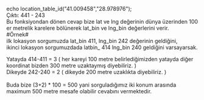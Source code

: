 echo location_table_id("41.009458","28.978976"); <br>
Çıktı: 441 - 243
<br>
Bu fonksiyondan dönen cevap bize lat ve lng değerinin dünya üzerinden 100 er metrelik karelere bölünerek lat_bin ve lng_bin değerlerini verir.
<br>
#Örnek#<br>
ilk lokasyon sorgumuzda lat_bin 411, lng_bin 242 değerinin geldiğini,<br>
ikinci lokasyon sorgumuzdada latbin_ 414 lng_bin 240 geldiğini varsayarsak.<r>

Yatayda 414-411 = 3 ( her kareyi 100 metre belirlediğimizden yatayda diğer koordinat bizden 300 metre uzaktaymış diyebiliriz. )<br>
Dikeyde 242-240 = 2 ( dikeyde 200 metre uzaklıkta diyebiliriz. )<br>
<br>
Buda bize (3+2) * 100 = 500 yani sorguladığımız iki konum arasında maximum 500 metre mesafe olabilir cevabını vermektedir.

